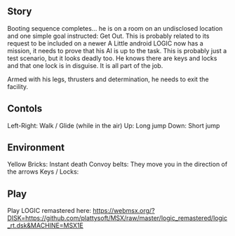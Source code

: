 ## Story

Booting sequence completes... he is on a room on an undisclosed location and one simple goal instructed: Get Out.
This is probably related to its request to be included on a newer A
Little android LOGIC now has a mission, it needs to prove that his AI is up to the task.
This is probably just a test scenario, but it looks deadly too. He knows there are keys and locks and that one lock is in disguise. It is all part of the job.

Armed with his legs, thrusters and determination, he needs to exit the facility.

## Contols

Left-Right: Walk / Glide (while in the air)
Up: Long jump
Down: Short jump

## Environment

Yellow Bricks: Instant death
Convoy belts: They move you in the direction of the arrows
Keys / Locks:

## Play

Play LOGIC remastered here: https://webmsx.org/?DISK=https://github.com/plattysoft/MSX/raw/master/logic_remastered/logic_rt.dsk&MACHINE=MSX1E


